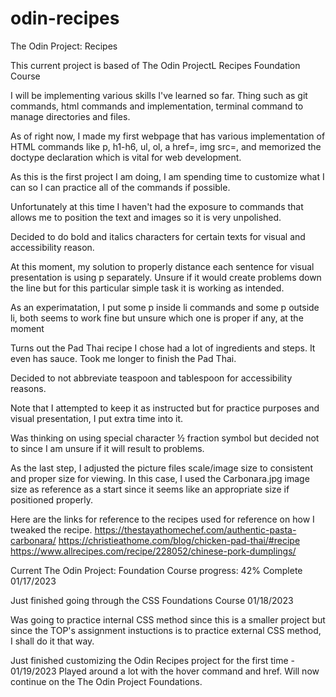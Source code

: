 # odin-recipes
The Odin Project: Recipes

This current project is based of The Odin ProjectL Recipes Foundation Course
 
I will be implementing various skills I've learned so far. Thing such as git commands, html commands and implementation, terminal command to manage directories and files.

As of right now, I made my first webpage that has various implementation of HTML commands like p, h1-h6, ul, ol, a href=, img src=, and memorized the doctype declaration which is vital for web development. 


As this is the first project I am doing, I am spending time to customize what I can so I can practice all of the commands if possible.

Unfortunately at this time I haven't had the exposure to commands that allows me to position the text and images so it is very unpolished.

Decided to do bold and italics characters for certain texts for visual and accessibility reason.

At this moment, my solution to properly distance each sentence for visual presentation is using p separately. Unsure if it would create problems down the line but for this particular simple task it is working as intended.

As an experimatation, I put some p inside li commands and some p outside li, both seems to work fine but unsure which one is proper if any, at the moment

Turns out the Pad Thai recipe I chose had a lot of ingredients and steps. It even has sauce. Took me longer to finish the Pad Thai.

Decided to not abbreviate teaspoon and tablespoon for accessibility reasons.

Note that I attempted to keep it as instructed but for practice purposes and visual presentation, I put extra time into it.

Was thinking on using special character ½ fraction symbol but decided not to since I am unsure if it will result to problems.

As the last step, I adjusted the picture files scale/image size to consistent and proper size for viewing. In this case, I used the Carbonara.jpg image size as reference as a start since it seems like an appropriate size if positioned properly.

Here are the links for reference to the recipes used for reference on how I tweaked the recipe.
https://thestayathomechef.com/authentic-pasta-carbonara/
https://christieathome.com/blog/chicken-pad-thai/#recipe
https://www.allrecipes.com/recipe/228052/chinese-pork-dumplings/


Current The Odin Project: Foundation Course progress: 42% Complete 01/17/2023 

Just finished going through the CSS Foundations Course 01/18/2023

Was going to practice internal CSS method since this is a smaller project but since the TOP's assignment instuctions is to practice external CSS method, I shall do it that way.

Just finished customizing the Odin Recipes project for the first time - 01/19/2023
Played around a lot with the hover command and href.
Will now continue on the The Odin Project Foundations.





